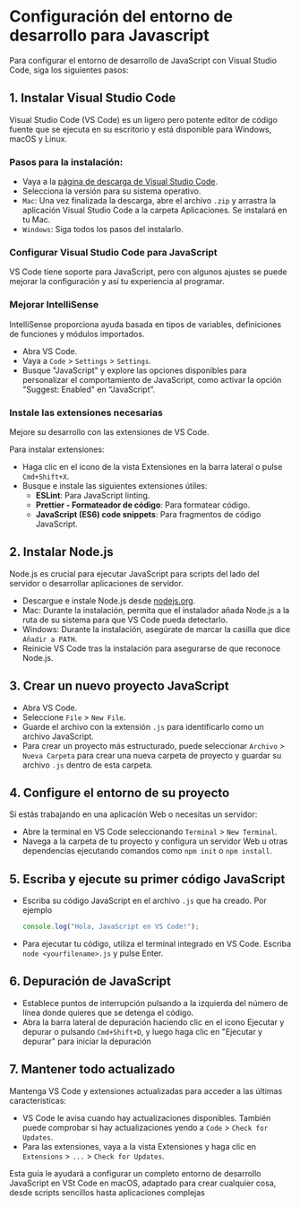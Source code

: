 # Configuración del entorno de desarrollo para Javascript

Para configurar el entorno de desarrollo de JavaScript con Visual Studio Code, siga los siguientes pasos:

## 1. Instalar Visual Studio Code

Visual Studio Code (VS Code) es un ligero pero potente editor de código fuente que se ejecuta en su escritorio y está disponible para Windows, macOS y Linux.

### Pasos para la instalación:

- Vaya a la [página de descarga de Visual Studio Code](https://code.visualstudio.com/Download).
- Selecciona la versión para su sistema operativo.
- `Mac`: Una vez finalizada la descarga, abre el archivo `.zip` y arrastra la aplicación Visual Studio Code a la carpeta Aplicaciones. Se instalará en tu Mac.
- `Windows`: Siga todos los pasos del instalarlo.

### Configurar Visual Studio Code para JavaScript

VS Code tiene soporte para JavaScript, pero con algunos ajustes se puede mejorar la configuración y así tu experiencia al programar.

### Mejorar IntelliSense

IntelliSense proporciona ayuda basada en tipos de variables, definiciones de funciones y módulos importados.

- Abra VS Code.
- Vaya a `Code` > `Settings` > `Settings`.
- Busque "JavaScript" y explore las opciones disponibles para personalizar el comportamiento de JavaScript, como activar la opción "Suggest: Enabled" en “JavaScript”.

### Instale las extensiones necesarias

Mejore su desarrollo con las extensiones de VS Code.

Para instalar extensiones:

- Haga clic en el icono de la vista Extensiones en la barra lateral o pulse `Cmd+Shift+X`.
- Busque e instale las siguientes extensiones útiles:
  - **ESLint**: Para JavaScript linting.
  - **Prettier - Formateador de código**: Para formatear código.
  - **JavaScript (ES6) code snippets**: Para fragmentos de código JavaScript.

## 2. Instalar Node.js

Node.js es crucial para ejecutar JavaScript para scripts del lado del servidor o desarrollar aplicaciones de servidor.

- Descargue e instale Node.js desde [nodejs.org](https://nodejs.org/).
- Mac: Durante la instalación, permita que el instalador añada Node.js a la ruta de su sistema para que VS Code pueda detectarlo.
- Windows: Durante la instalación, asegúrate de marcar la casilla que dice `Añadir a PATH`.
- Reinicie VS Code tras la instalación para asegurarse de que reconoce Node.js.

## 3. Crear un nuevo proyecto JavaScript

- Abra VS Code.
- Seleccione `File` > `New File`.
- Guarde el archivo con la extensión `.js` para identificarlo como un archivo JavaScript.
- Para crear un proyecto más estructurado, puede seleccionar `Archivo` > `Nueva Carpeta` para crear una nueva carpeta de proyecto y guardar su archivo `.js` dentro de esta carpeta.

## 4. Configure el entorno de su proyecto

Si estás trabajando en una aplicación Web o necesitas un servidor:

- Abre la terminal en VS Code seleccionando `Terminal` > `New Terminal`.
- Navega a la carpeta de tu proyecto y configura un servidor Web u otras dependencias ejecutando comandos como `npm init` o `npm install`.

## 5. Escriba y ejecute su primer código JavaScript

- Escriba su código JavaScript en el archivo `.js` que ha creado. Por ejemplo
  ```javascript
  console.log("Hola, JavaScript en VS Code!");
  ```
- Para ejecutar tu código, utiliza el terminal integrado en VS Code. Escriba `node <yourfilename>.js` y pulse Enter.

## 6. Depuración de JavaScript

- Establece puntos de interrupción pulsando a la izquierda del número de línea donde quieres que se detenga el código.
- Abra la barra lateral de depuración haciendo clic en el icono Ejecutar y depurar o pulsando `Cmd+Shift+D`, y luego haga clic en "Ejecutar y depurar" para iniciar la depuración

## 7. Mantener todo actualizado

Mantenga VS Code y extensiones actualizadas para acceder a las últimas características:

- VS Code le avisa cuando hay actualizaciones disponibles. También puede comprobar si hay actualizaciones yendo a `Code` > `Check for Updates`.
- Para las extensiones, vaya a la vista Extensiones y haga clic en `Extensions` > `...` > `Check for Updates`.

Esta guía le ayudará a configurar un completo entorno de desarrollo JavaScript en VSt Code en macOS, adaptado para crear cualquier cosa, desde scripts sencillos hasta aplicaciones complejas
